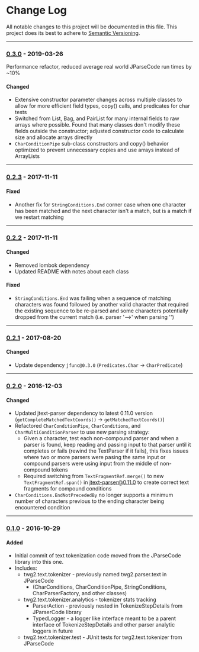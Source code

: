 # Change Log
All notable changes to this project will be documented in this file.
This project does its best to adhere to [Semantic Versioning](http://semver.org/).


--------
### [0.3.0](N/A) - 2019-03-26
Performance refactor, reduced average real world JParseCode run times by ~10%
#### Changed
* Extensive constructor parameter changes across multiple classes to allow for more efficient field types, copy() calls, and predicates for char tests
* Switched from List, Bag, and PairList for many internal fields to raw arrays where possible. Found that many classes don't modify these fields outside the constructor; adjusted constructor code to calculate size and allocate arrays directly
* `CharConditionPipe` sub-class constructors and copy() behavior optimized to prevent unnecessary copies and use arrays instead of ArrayLists


--------
### [0.2.3](https://github.com/TeamworkGuy2/JTextTokenizer/commit/793231f9412171b0c0f02c882c21476e5632148c) - 2017-11-11
#### Fixed
* Another fix for `StringConditions.End` corner case when one character has been matched and the next character isn't a match, but is a match if we restart matching


--------
### [0.2.2](https://github.com/TeamworkGuy2/JTextTokenizer/commit/5ffff76d35775c494897e82dad1b57050a82ebb5) - 2017-11-11
#### Changed
* Removed lombok dependency
* Updated README with notes about each class

#### Fixed
* `StringConditions.End` was failing when a sequence of matching characters was found followed by another valid character that required the existing sequence to be re-parsed and some characters potentially dropped from the current match (i.e. parser '-->' when parsing '<!-- comment --->')


--------
### [0.2.1](https://github.com/TeamworkGuy2/JTextTokenizer/commit/75540ad7a40e512371cbb51902ff6309f77cf11e) - 2017-08-20
#### Changed
* Update dependency `jfunc@0.3.0` (`Predicates.Char` -> `CharPredicate`)


--------
### [0.2.0](https://github.com/TeamworkGuy2/JTextTokenizer/commit/16eb6e19532be6cb692f996edfdc465f8e1f28dc) - 2016-12-03
#### Changed
* Updated jtext-parser dependency to latest 0.11.0 version (`getCompleteMatchedTextCoords()` -> `getMatchedTextCoords()`)
* Refactored `CharConditionPipe`, `CharConditions`, and `CharMultiConditionParser` to use new parsing strategy:
  * Given a character, test each non-compound parser and when a parser is found, keep reading and passing input to that parser until it completes or fails (rewind the TextParser if it fails), this fixes issues where two or more parsers were pasing the same input or compound parsers were using input from the middle of non-compound tokens
  * Required switching from `TextFragmentRef.merge()` to new `TextFragmentRef.span()` in jtext-parser@0.11.0 to create correct text fragments for compound conditions
* `CharConditions.EndNotPrecededBy` no longer supports a minimum number of characters previous to the ending character being encountered condition


--------
### [0.1.0](https://github.com/TeamworkGuy2/JTextTokenizer/commit/d012885b65b3cd044e280dde4fdd0a1231d1be3a) - 2016-10-29
#### Added
* Initial commit of text tokenization code moved from the JParseCode library into this one.
* Includes:
  * twg2.text.tokenizer - previously named twg2.parser.text in JParseCode
    * (CharConditions, CharConditionPipe, StringConditions, CharParserFactory, and other classes)
  * twg2.text.tokenizer.analytics - tokenizer stats tracking
    * ParserAction - previously nested in TokenizeStepDetails from JParserCode library
	* TypedLogger - a logger like interface meant to be a parent interface of TokenizeStepDetails and other parser analytic loggers in future
  * twg2.text.tokenizer.test - JUnit tests for twg2.text.tokenizer from JParseCode
